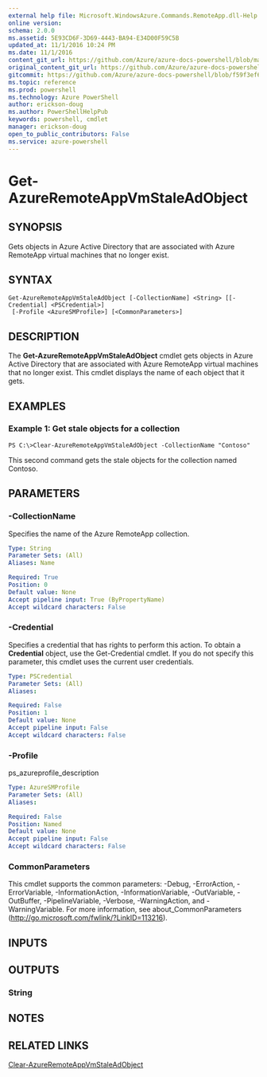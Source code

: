 ```yaml
---
external help file: Microsoft.WindowsAzure.Commands.RemoteApp.dll-Help.xml
online version: 
schema: 2.0.0
ms.assetid: 5E93CD6F-3D69-4443-BA94-E34D00F59C5B
updated_at: 11/1/2016 10:24 PM
ms.date: 11/1/2016
content_git_url: https://github.com/Azure/azure-docs-powershell/blob/master/azureps-cmdlets-docs/ServiceManagement/Azure.RemoteApp/v1.6.1/Get-AzureRemoteAppVmStaleAdObject.md
original_content_git_url: https://github.com/Azure/azure-docs-powershell/blob/master/azureps-cmdlets-docs/ServiceManagement/Azure.RemoteApp/v1.6.1/Get-AzureRemoteAppVmStaleAdObject.md
gitcommit: https://github.com/Azure/azure-docs-powershell/blob/f59f3ef60bc592383812213e69fd77ba950759ed/azureps-cmdlets-docs/ServiceManagement/Azure.RemoteApp/v1.6.1/Get-AzureRemoteAppVmStaleAdObject.md
ms.topic: reference
ms.prod: powershell
ms.technology: Azure PowerShell
author: erickson-doug
ms.author: PowerShellHelpPub
keywords: powershell, cmdlet
manager: erickson-doug
open_to_public_contributors: False
ms.service: azure-powershell
---
```


# Get-AzureRemoteAppVmStaleAdObject

## SYNOPSIS
Gets objects in Azure Active Directory that are associated with Azure RemoteApp virtual machines that no longer exist.

## SYNTAX

```
Get-AzureRemoteAppVmStaleAdObject [-CollectionName] <String> [[-Credential] <PSCredential>]
 [-Profile <AzureSMProfile>] [<CommonParameters>]
```

## DESCRIPTION
The **Get-AzureRemoteAppVmStaleAdObject** cmdlet gets objects in Azure Active Directory that are associated with Azure RemoteApp virtual machines that no longer exist.
This cmdlet displays the name of each object that it gets.

## EXAMPLES

### Example 1: Get stale objects for a collection
```
PS C:\>Clear-AzureRemoteAppVmStaleAdObject -CollectionName "Contoso"
```

This second command gets the stale objects for the collection named Contoso.

## PARAMETERS

### -CollectionName
Specifies the name of the Azure RemoteApp collection.

```yaml
Type: String
Parameter Sets: (All)
Aliases: Name

Required: True
Position: 0
Default value: None
Accept pipeline input: True (ByPropertyName)
Accept wildcard characters: False
```

### -Credential
Specifies a credential that has rights to perform this action.
To obtain a **Credential** object, use the Get-Credential cmdlet.
If you do not specify this parameter, this cmdlet uses the current user credentials.

```yaml
Type: PSCredential
Parameter Sets: (All)
Aliases: 

Required: False
Position: 1
Default value: None
Accept pipeline input: False
Accept wildcard characters: False
```

### -Profile
ps_azureprofile_description

```yaml
Type: AzureSMProfile
Parameter Sets: (All)
Aliases: 

Required: False
Position: Named
Default value: None
Accept pipeline input: False
Accept wildcard characters: False
```

### CommonParameters
This cmdlet supports the common parameters: -Debug, -ErrorAction, -ErrorVariable, -InformationAction, -InformationVariable, -OutVariable, -OutBuffer, -PipelineVariable, -Verbose, -WarningAction, and -WarningVariable. For more information, see about_CommonParameters (http://go.microsoft.com/fwlink/?LinkID=113216).

## INPUTS

## OUTPUTS

### String

## NOTES

## RELATED LINKS

[Clear-AzureRemoteAppVmStaleAdObject](xref:ServiceManagement/Azure.RemoteApp/v1.6.1/Clear-AzureRemoteAppVmStaleAdObject.md)


